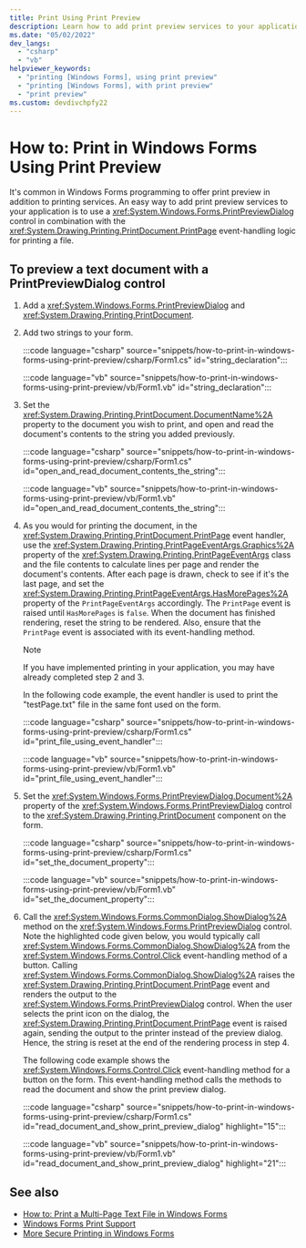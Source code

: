 ```yaml
---
title: Print Using Print Preview
description: Learn how to add print preview services to your application by using the Windows Forms PrintPreviewDialog control.
ms.date: "05/02/2022"
dev_langs: 
  - "csharp"
  - "vb"
helpviewer_keywords: 
  - "printing [Windows Forms], using print preview"
  - "printing [Windows Forms], with print preview"
  - "print preview"
ms.custom: devdivchpfy22
---
```


# How to: Print in Windows Forms Using Print Preview

It's common in Windows Forms programming to offer print preview in addition to printing services. An easy way to add print preview services to your application is to use a <xref:System.Windows.Forms.PrintPreviewDialog> control in combination with the <xref:System.Drawing.Printing.PrintDocument.PrintPage> event-handling logic for printing a file.

## To preview a text document with a PrintPreviewDialog control

01. Add a <xref:System.Windows.Forms.PrintPreviewDialog> and <xref:System.Drawing.Printing.PrintDocument>.

01. Add two strings to your form.

     :::code language="csharp" source="snippets/how-to-print-in-windows-forms-using-print-preview/csharp/Form1.cs" id="string_declaration":::

     :::code language="vb" source="snippets/how-to-print-in-windows-forms-using-print-preview/vb/Form1.vb" id="string_declaration":::

01. Set the <xref:System.Drawing.Printing.PrintDocument.DocumentName%2A> property to the document you wish to print, and open and read the document's contents to the string you added previously.

     :::code language="csharp" source="snippets/how-to-print-in-windows-forms-using-print-preview/csharp/Form1.cs" id="open_and_read_document_contents_the_string":::

     :::code language="vb" source="snippets/how-to-print-in-windows-forms-using-print-preview/vb/Form1.vb" id="open_and_read_document_contents_the_string":::

01. As you would for printing the document, in the <xref:System.Drawing.Printing.PrintDocument.PrintPage> event handler, use the <xref:System.Drawing.Printing.PrintPageEventArgs.Graphics%2A> property of the <xref:System.Drawing.Printing.PrintPageEventArgs> class and the file contents to calculate lines per page and render the document's contents. After each page is drawn, check to see if it's the last page, and set the <xref:System.Drawing.Printing.PrintPageEventArgs.HasMorePages%2A> property of the `PrintPageEventArgs` accordingly. The `PrintPage` event is raised until `HasMorePages` is `false`. When the document has finished rendering, reset the string to be rendered. Also, ensure that the `PrintPage` event is associated with its event-handling method.

    > [!NOTE]
    > If you have implemented printing in your application, you may have already completed step 2 and 3.

     In the following code example, the event handler is used to print the "testPage.txt" file in the same font used on the form.

     :::code language="csharp" source="snippets/how-to-print-in-windows-forms-using-print-preview/csharp/Form1.cs" id="print_file_using_event_handler":::

     :::code language="vb" source="snippets/how-to-print-in-windows-forms-using-print-preview/vb/Form1.vb" id="print_file_using_event_handler":::

01. Set the <xref:System.Windows.Forms.PrintPreviewDialog.Document%2A> property of the <xref:System.Windows.Forms.PrintPreviewDialog> control to the <xref:System.Drawing.Printing.PrintDocument> component on the form.

     :::code language="csharp" source="snippets/how-to-print-in-windows-forms-using-print-preview/csharp/Form1.cs" id="set_the_document_property":::

     :::code language="vb" source="snippets/how-to-print-in-windows-forms-using-print-preview/vb/Form1.vb" id="set_the_document_property":::

01. Call the <xref:System.Windows.Forms.CommonDialog.ShowDialog%2A> method on the <xref:System.Windows.Forms.PrintPreviewDialog> control. Note the highlighted code given below, you would typically call <xref:System.Windows.Forms.CommonDialog.ShowDialog%2A> from the <xref:System.Windows.Forms.Control.Click> event-handling method of a button. Calling <xref:System.Windows.Forms.CommonDialog.ShowDialog%2A> raises the <xref:System.Drawing.Printing.PrintDocument.PrintPage> event and renders the output to the <xref:System.Windows.Forms.PrintPreviewDialog> control. When the user selects the print icon on the dialog, the <xref:System.Drawing.Printing.PrintDocument.PrintPage> event is raised again, sending the output to the printer instead of the preview dialog. Hence, the string is reset at the end of the rendering process in step 4.

     The following code example shows the <xref:System.Windows.Forms.Control.Click> event-handling method for a button on the form. This event-handling method calls the methods to read the document and show the print preview dialog.

     :::code language="csharp" source="snippets/how-to-print-in-windows-forms-using-print-preview/csharp/Form1.cs" id="read_document_and_show_print_preview_dialog" highlight="15":::

     :::code language="vb" source="snippets/how-to-print-in-windows-forms-using-print-preview/vb/Form1.vb" id="read_document_and_show_print_preview_dialog" highlight="21":::

## See also

- [How to: Print a Multi-Page Text File in Windows Forms](/dotnet/dotnet/desktop/winforms/advanced/how-to-print-a-multi-page-text-file-in-windows-forms?view=netframeworkdesktop-4.8&preserve-view=true)
- [Windows Forms Print Support](/dotnet/desktop/winforms/advanced/windows-forms-print-support?view=netframeworkdesktop-4.8&preserve-view=true)
- [More Secure Printing in Windows Forms](/desktop/winforms/advanced/more-secure-printing-in-windows-forms?view=netframeworkdesktop-4.8&preserve-view=true)
